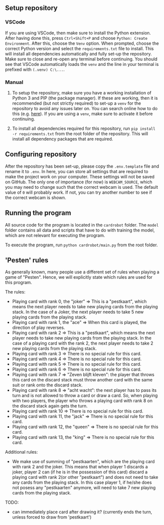 ## Setup repository

### VSCode

If you are using VSCode, then make sure to install the Python extension. After having done this, press `Ctrl+Shift+P` and choose `Python: Create Environment`. After this, choose the `Venv` option. When prompted, choose the correct Python version and select the `requirements.txt` file to install. This will install all dependencies automatically and fully set-up the repository. Make sure to close and re-open any terminal before continuing. You should see that VSCode automatically loads the `venv` and the line in your terminal is prefixed with `(.venv) C:\...`.

### Manual

1. To setup the repository, make sure you have a working installation of Python 3 and PIP (the package manager). If these are working, then it is recommended (but not strictly required) to set-up a `venv` for the repository to avoid any issues later on. You can search online how to do this (e.g. [here](https://www.geeksforgeeks.org/create-virtual-environment-using-venv-python/)). If you are using a `venv`, make sure to activate it before continuing.

2. To install all dependencies required for this repository, run `pip install -r requirements.txt` from the root folder of the repository. This will install all dependency packages that are required.

## Configuring repository

After the repository has been set-up, please copy the `.env.template` file and rename it to `.env`. In here, you can store all settings that are required to make the project work on your computer. These settings will not be saved on GitHub. The only one of importance (for now) is `WEBCAM_SOURCE`, which you may need to change such that the correct webcam is used. The default value of `0` will probably work. If not, you can try another number to see if the correct webcam is shown.

## Running the program

All source code for the program is located in the `cardrobot` folder. The `model` folder contains all data and scripts that have to do with training the model, which are not relevant for executing the program.

To execute the program, run `python cardrobot/main.py` from the root folder.


## 'Pesten' rules

As generally known, many people use a different set of rules when playing a game of "Pesten".
Hence, we will explicitly state which rules are used for this program.

The rules:
* Playing card with rank 0, the "joker" => This is a "pestkaart", which means the next player needs to take new playing cards from the playing stack. 
                                            In the case of a Joker, the next player needs to take 5 new playing cards from the playing stack.
* Playing card with rank 1, the "ace" => When this card is played, the direction of play reverses.
* Playing card with rank 2 => This is a "pestkaart", which means the next player needs to take new playing cards from the playing stack. 
                              In the case of a playing card with the rank 2, the next player needs to take 2 new playing cards from the playing stack.
* Playing card with rank 3 => There is no special rule for this card.
* Playing card with rank 4 => There is no special rule for this card.
* Playing card with rank 5 => There is no special rule for this card.
* Playing card with rank 6 => There is no special rule for this card.
* Playing card with rank 7 => "Zeven blijft kleven": the player that throws this card on the discard stack must throw another card with the same suit or rank onto the discard stack.
* Playing card with rank 8 => "acht wacht": the next player has to pass its turn and is not allowed to throw a card or draw a card. 
                                            So, when playing with two players, the player who throws a playing card with rank 8 on the discard stack again gets the turn.
* Playing card with rank 10 => There is no special rule for this card.
* Playing card with rank 11, the "jack" => There is no special rule for this card.
* Playing card with rank 12, the "queen" => There is no special rule for this card.
* Playing card with rank 13, the "king" => There is no special rule for this card.

Additional rules:
* We make use of summing of "pestkaarten", which are the playing card with rank 2 and the joker. 
  This means that when player 1 discards a joker, player 2 can (if he is in the possession of this card) discard a playing card with rank 2(or other "pestkaart") 
  and does not need to take any cards from the playing stack.
  In this case player 1, if he/she does not posess any "pestkaarten" anymore, will need to take 7 new playing cards from the playing stack.

TODO:
* can immediately place card after drawing it? (currently ends the turn, unless forced to draw from 'pestkaart')
